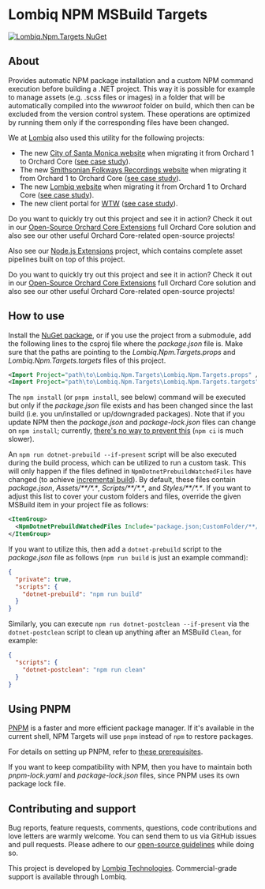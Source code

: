 # Lombiq NPM MSBuild Targets

[![Lombiq.Npm.Targets NuGet](https://img.shields.io/nuget/v/Lombiq.Npm.Targets?label=Lombiq.Npm.Targets)](https://www.nuget.org/packages/Lombiq.Npm.Targets/)

## About

Provides automatic NPM package installation and a custom NPM command execution before building a .NET project. This way it is possible for example to manage assets (e.g. .scss files or images) in a folder that will be automatically compiled into the _wwwroot_ folder on build, which then can be excluded from the version control system. These operations are optimized by running them only if the corresponding files have been changed.

We at [Lombiq](https://lombiq.com/) also used this utility for the following projects:

- The new [City of Santa Monica website](https://santamonica.gov/) when migrating it from Orchard 1 to Orchard Core ([see case study](https://lombiq.com/blog/helping-the-city-of-santa-monica-with-orchard-core-consulting)).
- The new [Smithsonian Folkways Recordings website](https://folkways.si.edu/) when migrating it from Orchard 1 to Orchard Core ([see case study](https://lombiq.com/blog/smithsonian-folkways-recordings-now-upgraded-to-orchard-core)).
- The new [Lombiq website](https://lombiq.com/) when migrating it from Orchard 1 to Orchard Core ([see case study](https://lombiq.com/blog/how-we-renewed-and-migrated-lombiq-com-from-orchard-1-to-orchard-core)).
- The new client portal for [WTW](https://www.wtwco.com/) ([see case study](https://lombiq.com/blog/lombiqs-journey-with-wtw-client-portal)).

Do you want to quickly try out this project and see it in action? Check it out in our [Open-Source Orchard Core Extensions](https://github.com/Lombiq/Open-Source-Orchard-Core-Extensions) full Orchard Core solution and also see our other useful Orchard Core-related open-source projects!

Also see our [Node.js Extensions](https://github.com/Lombiq/NodeJs-Extensions) project, which contains complete asset pipelines built on top of this project.

Do you want to quickly try out this project and see it in action? Check it out in our [Open-Source Orchard Core Extensions](https://github.com/Lombiq/Open-Source-Orchard-Core-Extensions) full Orchard Core solution and also see our other useful Orchard Core-related open-source projects!

## How to use

Install the [NuGet package](https://www.nuget.org/packages/Lombiq.Npm.Targets/), or if you use the project from a submodule, add the following lines to the csproj file where the _package.json_ file is. Make sure that the paths are pointing to the _Lombiq.Npm.Targets.props_ and _Lombiq.Npm.Targets.targets_ files of this project.

```xml
<Import Project="path\to\Lombiq.Npm.Targets\Lombiq.Npm.Targets.props" />
<Import Project="path\to\Lombiq.Npm.Targets\Lombiq.Npm.Targets.targets" />
```

The `npm install` (or `pnpm install`, see below) command will be executed but only if the _package.json_ file exists and has been changed since the last build (i.e. you un/installed or up/downgraded packages). Note that if you update NPM then the _package.json_ and _package-lock.json_ files can change on `npm install`; currently, [there's no way to prevent this](https://github.com/npm/cli/issues/564) (`npm ci` is much slower).

An `npm run dotnet-prebuild --if-present` script will be also executed during the build process, which can be utilized to run a custom task. This will only happen if the files defined in `NpmDotnetPrebuildWatchedFiles` have changed (to achieve [incremental build](https://docs.microsoft.com/en-us/visualstudio/msbuild/how-to-build-incrementally?view=vs-2019)). By default, these files contain _package.json_, _Assets/\*\*/\*.\*_, _Scripts/\*\*/\*.\*_, and _Styles/\*\*/\*.\*_. If you want to adjust this list to cover your custom folders and files, override the given MSBuild item in your project file as follows:

```xml
<ItemGroup>
  <NpmDotnetPrebuildWatchedFiles Include="package.json;CustomFolder/**/*.*" />
</ItemGroup>
```

If you want to utilize this, then add a `dotnet-prebuild` script to the _package.json_ file as follows (`npm run build` is just an example command):

```json
{
  "private": true,
  "scripts": {
    "dotnet-prebuild": "npm run build"
  }
}
```

Similarly, you can execute `npm run dotnet-postclean --if-present` via the `dotnet-postclean` script to clean up anything after an MSBuild `Clean`, for example:

```json
{
  "scripts": {
    "dotnet-postclean": "npm run clean"
  }
}
```

## Using PNPM

[PNPM](https://pnpm.io/) is a faster and more efficient package manager. If it's available in the current shell, NPM Targets will use `pnpm` instead of `npm` to restore packages.

For details on setting up PNPM, refer to [these prerequisites](https://github.com/Lombiq/NodeJs-Extensions#prerequisites).

If you want to keep compatibility with NPM, then you have to maintain both _pnpm-lock.yaml_ and _package-lock.json_ files, since PNPM uses its own package lock file.

## Contributing and support

Bug reports, feature requests, comments, questions, code contributions and love letters are warmly welcome. You can send them to us via GitHub issues and pull requests. Please adhere to our [open-source guidelines](https://lombiq.com/open-source-guidelines) while doing so.

This project is developed by [Lombiq Technologies](https://lombiq.com/). Commercial-grade support is available through Lombiq.
